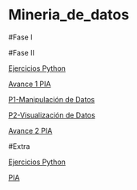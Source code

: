 # Mineria_de_datos
#Fase I


#Fase II

[Ejercicios Python](https://github.com/raultavasci/Mineria_de_datos/blob/master/PythonBasico_1331284.ipynb)

[Avance 1 PIA](https://github.com/JavierHdzzz/Mineria_Datos/blob/master/Avance1-PIA_8_002.pdf)

[P1-Manipulación de Datos](https://github.com/JavierHdzzz/Mineria_Datos/blob/master/Limpieza_Datos-checkpoint.ipynb)

[P2-Visualización de Datos](https://github.com/JavierHdzzz/Mineria_Datos/blob/master/V_Datos-checkpoint.ipynb)

[Avance 2 PIA](https://github.com/JavierHdzzz/Mineria_Datos/blob/master/Avance2_MDatos-checkpoint.ipynb)

#Extra

[Ejercicios Python](https://github.com/raultavasci/Mineria_de_datos/blob/master/Untitled3.ipynb)

[PIA](https://github.com/raultavasci/Mineria_de_datos/blob/master/Parte2pia.ipynb)
